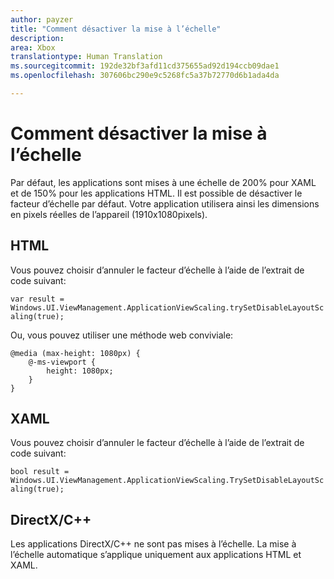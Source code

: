 ```yaml
---
author: payzer
title: "Comment désactiver la mise à l’échelle"
description: 
area: Xbox
translationtype: Human Translation
ms.sourcegitcommit: 192de32bf3afd11cd375655ad92d194ccb09dae1
ms.openlocfilehash: 307606bc290e9c5268fc5a37b72770d6b1ada4da

---
```


# Comment désactiver la mise à l’échelle   
Par défaut, les applications sont mises à une échelle de 200% pour XAML et de 150% pour les applications HTML. Il est possible de désactiver le facteur d’échelle par défaut. Votre application utilisera ainsi les dimensions en pixels réelles de l’appareil (1910x1080pixels).   
   
## HTML   
Vous pouvez choisir d’annuler le facteur d’échelle à l’aide de l’extrait de code suivant: 
   
`var result = Windows.UI.ViewManagement.ApplicationViewScaling.trySetDisableLayoutScaling(true);` 

Ou, vous pouvez utiliser une méthode web conviviale:   

```   
@media (max-height: 1080px) {   
    @-ms-viewport {   
        height: 1080px;   
    }   
}   
```

## XAML
Vous pouvez choisir d’annuler le facteur d’échelle à l’aide de l’extrait de code suivant:   
   
`bool result = Windows.UI.ViewManagement.ApplicationViewScaling.TrySetDisableLayoutScaling(true);`   
   
## DirectX/C++   
Les applications DirectX/C++ ne sont pas mises à l’échelle. La mise à l’échelle automatique s’applique uniquement aux applications HTML et XAML.   



<!--HONumber=Jul16_HO1-->


